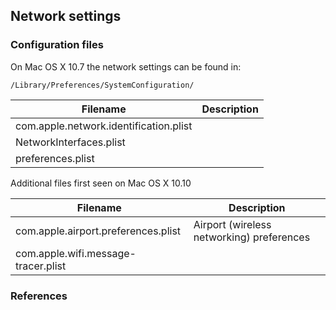 ## Network settings

### Configuration files

On Mac OS X 10.7 the network settings can be found in:

```
/Library/Preferences/SystemConfiguration/
```

Filename | Description
--- | ---
com.apple.network.identification.plist |
NetworkInterfaces.plist |
preferences.plist |

Additional files first seen on Mac OS X 10.10

Filename | Description
--- | ---
com.apple.airport.preferences.plist | Airport (wireless networking) preferences
com.apple.wifi.message-tracer.plist |

### References

